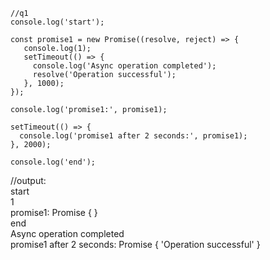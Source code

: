 ```
//q1
console.log('start');

const promise1 = new Promise((resolve, reject) => {
   console.log(1);
   setTimeout(() => {
     console.log('Async operation completed');
     resolve('Operation successful');
   }, 1000);
});

console.log('promise1:', promise1);

setTimeout(() => {
  console.log('promise1 after 2 seconds:', promise1);
}, 2000);

console.log('end');

```
//output:   
start  
1  
promise1: Promise { <pending> }  
end  
Async operation completed  
promise1 after 2 seconds: Promise { 'Operation successful' }  


